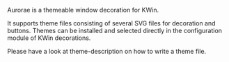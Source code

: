 <!--
SPDX-FileCopyrightText: 2023 Roman Gilg <subdiff@gmail.com>

SPDX-License-Identifier: GPL-2.0-or-later
-->

Aurorae is a themeable window decoration for KWin.

It supports theme files consisting of several SVG files for decoration and buttons. Themes can be
installed and selected directly in the configuration module of KWin decorations.

Please have a look at theme-description on how to write a theme file.